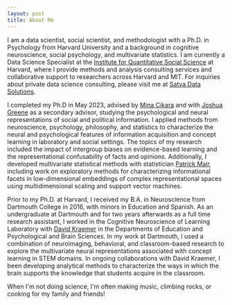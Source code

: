 ```yaml
---
layout: post
title: About Me
---
```


I am a data scientist, social scientist, and methodologist with a Ph.D. in Psychology from Harvard University and a background in cognitive neuroscience, social psychology, and multivariate statistics. I am currently a Data Science Specialist at the [Institute for Quantitative Social Science](https://www.iq.harvard.edu/data-science-services) at Harvard, where I provide methods and analysis consulting services and collaborative support to researchers across Harvard and MIT. For inquiries about private data science consulting, please visit me at [Satya Data Solutions](https://www.satyadatasolutions.com/).

I completed my Ph.D in May 2023, advised by [Mina Cikara](http://www.intergroupneurosciencelaboratory.com/) and with [Joshua Greene](https://www.joshua-greene.net/) as a secondary advisor, studying the psychological and neural representations of social and political information. I applied methods from neuroscience, psychology, philosophy, and statistics to characterize the neural and psychological features of information acquisition and concept learning in laboratory and social settings. The topics of my research included the impact of intergroup biases on evidence-based learning and the representational confusability of facts and opinions. Additionally, I developed multivariate statistical methods with statistician [Patrick Mair](https://psychology.fas.harvard.edu/people/patrick-mair), including work on exploratory methods for characterizing informational facets in low-dimensional embeddings of complex representational spaces using multidimensional scaling and support vector machines.

Prior to my Ph.D. at Harvard, I received my B.A. in Neuroscience from Dartmouth College in 2016, with minors in Education and Spanish. As an undergraduate at Dartmouth and for two years afterwards as a full time research assistant, I worked in the Cognitive Neuroscience of Learning Laboratory with [David Kraemer](https://sites.dartmouth.edu/kraemerlab/) in the Departments of Education and Psychological and Brain Sciences. In my work at Dartmouth, I used a combination of neuroimaging, behavioral, and classroom-based research to explore the multivariate neural representations associated with concept learning in STEM domains. In ongoing collaborations with David Kraemer, I been developing analytical methods to characterize the ways in which the brain supports the knowledge that students acquire in the classroom.

When I'm not doing science, I'm often making music, climbing rocks, or cooking for my family and friends!
